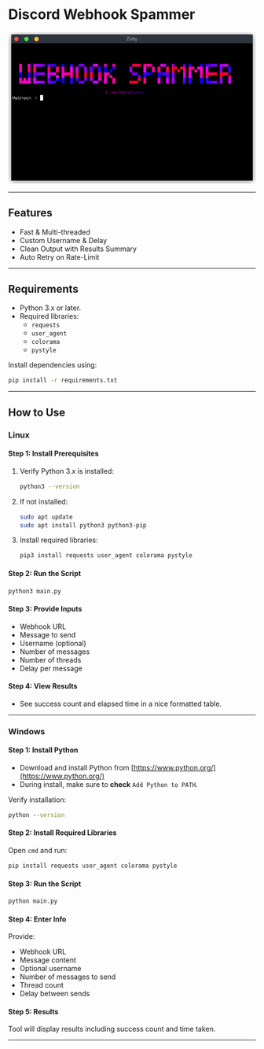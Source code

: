 # Discord Webhook Spammer

![Screenshot of Tool](tool_screenshot.png)

---

## Features
- Fast & Multi-threaded
- Custom Username & Delay
- Clean Output with Results Summary
- Auto Retry on Rate-Limit

---

## Requirements
- Python 3.x or later.
- Required libraries:
  - `requests`
  - `user_agent`
  - `colorama`
  - `pystyle`

Install dependencies using:
```bash
pip install -r requirements.txt
````

---

## How to Use

### Linux

#### Step 1: Install Prerequisites

1. Verify Python 3.x is installed:

   ```bash
   python3 --version
   ```
2. If not installed:

   ```bash
   sudo apt update
   sudo apt install python3 python3-pip
   ```
3. Install required libraries:

   ```bash
   pip3 install requests user_agent colorama pystyle
   ```

#### Step 2: Run the Script

```bash
python3 main.py
```

#### Step 3: Provide Inputs

* Webhook URL
* Message to send
* Username (optional)
* Number of messages
* Number of threads
* Delay per message

#### Step 4: View Results

* See success count and elapsed time in a nice formatted table.

---

### Windows

#### Step 1: Install Python

* Download and install Python from [https://www.python.org/](https://www.python.org/)
* During install, make sure to **check** `Add Python to PATH`.

Verify installation:

```cmd
python --version
```

#### Step 2: Install Required Libraries

Open `cmd` and run:

```cmd
pip install requests user_agent colorama pystyle
```

#### Step 3: Run the Script

```cmd
python main.py
```

#### Step 4: Enter Info

Provide:

* Webhook URL
* Message content
* Optional username
* Number of messages to send
* Thread count
* Delay between sends

#### Step 5: Results

Tool will display results including success count and time taken.

---
